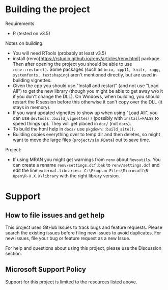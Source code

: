 # Building the project
Requirements
- R (tested on v3.5)

Notes on building:
- You will need RTools (probably at least v3.5)
- install (renv)[https://rstudio.github.io/renv/articles/renv.html] package. Then after opening the project you should be able to use `renv::restore()`. Some packages (such as `brio, cpp11, knitr, ragg, systemfonts, textshaping`) aren't mentioned directly, but are used in building vignettes.
- Given the cpp you should use "Install and restart" (and not use "Load All") to get the new library (though you might be able to get away w/o it if you don't change the DLL). On Windows, when building, you should restart the R session before this otherwise it can't copy over the DLL (it stays in memory).
- If you want updated vignettes to show up when using "Load All", you can use `devtools::build_vignettes()` (possibly with `install=FALSE` to speed things up). They will get placed in `doc/` (not `docs`).
- To build the html help in `docs/` use `pkgdown::build_site()`.
- Building copies everything over to temp dir and then deletes, so might want to move the large files (`project/sim.RData`) out to save time.

Project:
- If using MRAN you might get warnings from `renv` about `Revoutils`. You can create a rename `renv/settings.dcf.bak` to `renv/settings.dcf` and edit the line `external.libraries: C:\Program Files\Microsoft\R Open\R-X.X.X\library` with the right library version.


# Support

## How to file issues and get help  

This project uses GitHub Issues to track bugs and feature requests. Please search the existing 
issues before filing new issues to avoid duplicates.  For new issues, file your bug or 
feature request as a new Issue.

For help and questions about using this project, please use the Discussion section.

## Microsoft Support Policy  

Support for this project is limited to the resources listed above.
